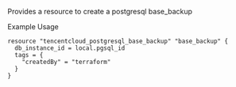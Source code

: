 Provides a resource to create a postgresql base_backup

Example Usage

```hcl
resource "tencentcloud_postgresql_base_backup" "base_backup" {
  db_instance_id = local.pgsql_id
  tags = {
    "createdBy" = "terraform"
  }
}
```